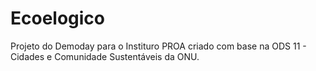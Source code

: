 # Ecoelogico

Projeto do Demoday para o Instituro PROA criado com base na ODS 11 - Cidades e Comunidade Sustentáveis da ONU. 
